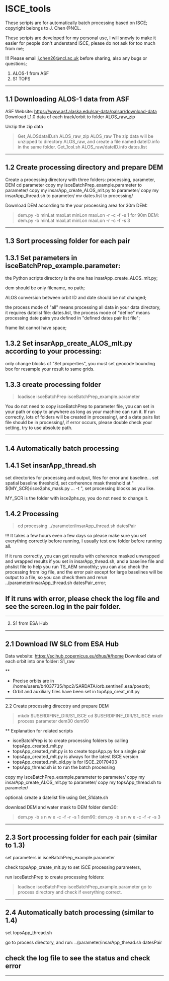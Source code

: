 # ISCE_tools
These scripts are for automatically batch processing based on ISCE;
copyright belongs to J. Chen @NCL.

These scripts are developed for my personal use, I will snowly to make it
easier for people don't understand ISCE, please do not ask for too much
from me;
 
!!! Please email j.chen26@ncl.ac.uk before sharing, also any bugs or questions;

1. ALOS-1 from ASF
2. S1 TOPS

---------------------------------------------------------------------------
1.1 Downloading ALOS-1 data from ASF
---------------------------------------------------------------------------
ASF Website: https://www.asf.alaska.edu/sar-data/palsar/download-data
Download L1.0 data of each track/orbit to folder ALOS_raw_zip

Unzip the zip data 
> Get_ALOSdataID.sh ALOS_raw_zip ALOS_raw
The zip data will be unzipped to directory ALOS_raw, and create a file named dateID.info in the same folder.
> Get_1col.sh ALOS_raw/dateID.info dates.list

---------------------------------------------------------------------------
1.2 Create processing directory and prepare DEM
---------------------------------------------------------------------------
Create a processing directory with three folders: processing, parameter, DEM
cd parameter
copy my isceBatchPrep_example.parameter to parameter/
copy my insarApp_create_ALOS_mlt.py to parameter/
copy my insarApp_thread.sh to parameter/
mv dates.list to processing/

Download DEM according to the your processing area
for 30m DEM:
> dem.py -b minLat maxLat minLon maxLon -r -c -f -s 1
for 90m DEM:
> dem.py -b minLat maxLat minLon maxLon -r -c -f -s 3

---------------------------------------------------------------------------
1.3 Sort processing folder for each pair
---------------------------------------------------------------------------
1.3.1 Set parameters in isceBatchPrep_example.parameter:
---------------------------------------------------------------------------

the Python scripts directory is the one has insarApp_create_ALOS_mlt.py;

dem should be only filename, no path;

ALOS conversion between orbit ID and date should be not changed;

the process mode of "all" means processing all data in your data directory, it requires datelist file: dates.list,
the process mode of "define" means processing date pairs you defined in "defined dates pair list file";

frame list cannot have space;

1.3.2 Set insarApp_create_ALOS_mlt.py according to your processing:
---------------------------------------------------------------------------
only change blocks of "Set properties",
you must set geocode bounding box for resample your result to same grids.

1.3.3 create processing folder
---------------------------------------------------------------------------
> loadisce
> isceBatchPrep isceBatchPrep_example.parameter

You do not need to copy isceBatchPrep to parameter file, you can set in your path or copy to anywhere as long as your machine can run it.
If run correctly, lots of folders will be created in processing/, and a date pairs list file should be in processing/,
if error occurs, please double check your setting, try to use absolute path.

---------------------------------------------------------------------------
1.4 Automatically batch processing
---------------------------------------------------------------------------
1.4.1 Set insarApp_thread.sh
---------------------------------------------------------------------------
set directories for processing and output, files for error and baseline...
set spatial baseline threshold,
set corherence mask threshold at " ${MY_SCR}/isce2phs_mask.py ... -t ",
set processing blocks as you like.

MY_SCR is the folder with isce2phs.py, you do not need to change it.

1.4.2 Processing
---------------------------------------------------------------------------
> cd processing
> ../parameter/insarApp_thread.sh datesPair

!!! It takes a few hours even a few days so please make sure you set everything correctly before running, I usually test one folder before running all.

If it runs correctly, you can get results with coherence masked unwrapped and wrapped results if you set in insarApp_thread.sh, and a baseline file and phslist file to help you run TS_AEM smoothly; 
you can also check the processing from log file, and the error pair except for large baselines will be output to a file, so you can check them and rerun ../parameter/insarApp_thread.sh datesPair_error;

If it runs with error, please check the log file and see the screen.log in the pair folder.
---------------------------------------------------------------------------
---------------------------------------------------------------------------



2. S1 from ESA Hub
---------------------------------------------------------------------------
2.1 Download IW SLC from ESA Hub
---------------------------------------------------------------------------
Data website: https://scihub.copernicus.eu/dhus/#/home
Download data of each orbit into one folder: S1_raw

**
* Precise orbits are in /home/users/b4037735/hpc2/SARDATA/orb.sentinel1.esa/poeorb;
* Orbit and auxiliary files have been set in topApp_creat_mlt.py
---------------------------------------------------------------------------
2.2 Create processing direcotry and prepare DEM
> mkdir $USERDIFINE_DIR/S1_ISCE
> cd $USERDIFINE_DIR/S1_ISCE
> mkdir process parameter dem30 dem90

** Explanation for related scripts
* isceBatchPrep is to create processing folders by calling topsApp_created_mlt.py
* topsApp_created_mlt.py is to create topsApp.py for a single pair
* topsApp_created_mlt.py is always for the latest ISCE version
* topsApp_created_mlt_old.py is for ISCE_20170403
* topsApp_thread.sh is to run the batch processing

copy my isceBatchPrep_example.parameter to parameter/
copy my insarApp_create_ALOS_mlt.py to parameter/
copy my topsApp_thread.sh to parameter/

optional: create a datelist file using Get_S1date.sh

download DEM and water mask to DEM folder
dem30:
> dem.py -b s n w e -c -f -r -s 1
dem90:
> dem.py -b s n w e -c -f -r -s 3

---------------------------------------------------------------------------
2.3 Sort processing folder for each pair (similar to 1.3)
---------------------------------------------------------------------------
set parameters in isceBatchPrep_example.parameter

check topsApp_create_mlt.py to set ISCE processing parameters,

run isceBatchPrep to create processing folders:
> loadisce
> isceBatchPrep isceBatchPrep_example.parameter
go to process directory and check if everything correct.

---------------------------------------------------------------------------
2.4 Automatically batch processing (similar to 1.4)
---------------------------------------------------------------------------
set topsApp_thread.sh

go to process directory, and run:
../parameter/insarApp_thread.sh datesPair

check the log file to see the status and check error
---------------------------------------------------------------------------
---------------------------------------------------------------------------
